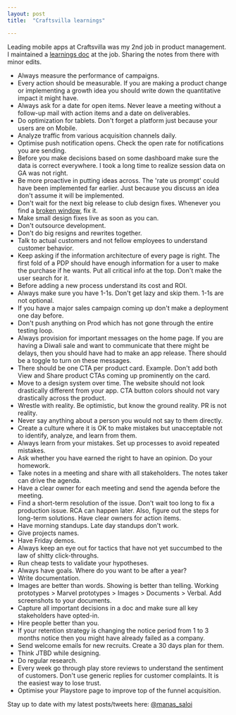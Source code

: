 ```yaml
---
layout: post
title:  "Craftsvilla learnings"

---
```


Leading mobile apps at Craftsvilla was my 2nd job in product management. I maintained a [learnings doc](https://manassaloi.com/2019/11/24/build-measure-learn.html) at the job. Sharing the notes from there with minor edits.

- Always measure the performance of campaigns.
- Every action should be measurable. If you are making a product change or implementing a growth idea you should write down the quantitative impact it might have.
- Always ask for a date for open items. Never leave a meeting without a follow-up mail with action items and a date on deliverables.
- Do optimization for tablets. Don't forget a platform just because your users are on Mobile.
- Analyze traffic from various acquisition channels daily.
- Optimise push notification opens. Check the open rate for notifications you are sending.
- Before you make decisions based on some dashboard make sure the data is correct everywhere. I took a long time to realize session data on GA was not right.
- Be more proactive in putting ideas across. The 'rate us prompt' could have been implemented far earlier. Just because you discuss an idea don't assume it will be implemented.
- Don't wait for the next big release to club design fixes. Whenever you find a [broken window](http://www.vanschneider.com/the-broken-window-theory/), fix it.
- Make small design fixes live as soon as you can.
- Don't outsource development.
- Don't do big resigns and rewrites together.
- Talk to actual customers and not fellow employees to understand customer behavior.
- Keep asking if the information architecture of every page is right. The first fold of a PDP should have enough information for a user to make the purchase if he wants. Put all critical info at the top. Don't make the user search for it.
- Before adding a new process understand its cost and ROI.
- Always make sure you have 1-1s. Don't get lazy and skip them. 1-1s are not optional.
- If you have a major sales campaign coming up don't make a deployment one day before.
- Don't push anything on Prod which has not gone through the entire testing loop.
- Always provision for important messages on the home page. If you are having a Diwali sale and want to communicate that there might be delays, then you should have had to make an app release. There should be a toggle to turn on these messages.
- There should be one CTA per product card. Example. Don't add both View and Share product CTAs coming up prominently on the card.
- Move to a design system over time. The website should not look drastically different from your app. CTA button colors should not vary drastically across the product.
- Wrestle with reality. Be optimistic, but know the ground reality. PR is not reality.
- Never say anything about a person you would not say to them directly.
- Create a culture where it is OK to make mistakes but unacceptable not to identify, analyze, and learn from them.
- Always learn from your mistakes. Set up processes to avoid repeated mistakes.
- Ask whether you have earned the right to have an opinion. Do your homework.
- Take notes in a meeting and share with all stakeholders. The notes taker can drive the agenda.
- Have a clear owner for each meeting and send the agenda before the meeting.
- Find a short-term resolution of the issue. Don't wait too long to fix a production issue. RCA can happen later. Also, figure out the steps for long-term solutions. Have clear owners for action items.
- Have morning standups. Late day standups don't work.
- Give projects names.
- Have Friday demos.
- Always keep an eye out for tactics that have not yet succumbed to the law of shitty click-throughs.
- Run cheap tests to validate your hypotheses.
- Always have goals. Where do you want to be after a year?
- Write documentation.
- Images are better than words. Showing is better than telling. Working prototypes > Marvel prototypes > Images > Documents > Verbal. Add screenshots to your documents.
- Capture all important decisions in a doc and make sure all key stakeholders have opted-in.
- Hire people better than you.
- If your retention strategy is changing the notice period from 1 to 3 months notice then you might have already failed as a company.
- Send welcome emails for new recruits. Create a 30 days plan for them.
- Think JTBD while designing.
- Do regular research.
- Every week go through play store reviews to understand the sentiment of customers. Don't use generic replies for customer complaints. It is the easiest way to lose trust.
- Optimise your Playstore page to improve top of the funnel acquisition.

Stay up to date with my latest posts/tweets here: [@manas_saloi](http://twitter.com/manas_saloi)
